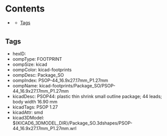 



Contents
========

* [](#)
	* [Tags](#tags)

# 

## Tags

- hexID: 
- oompType: FOOTPRINT
- oompSize: kicad
- oompColor: kicad-footprints
- oompDesc: Package_SO
- oompIndex: PSOP-44_16.9x27.17mm_P1.27mm
- oompName: kicad-footprints/Package_SO/PSOP-44_16.9x27.17mm_P1.27mm
- kicadDesc: PSOP44: plastic thin shrink small outline package; 44 leads; body width 16.90 mm
- kicadTags: PSOP 1.27
- kicadAttr: smd
- kicad3DModel: ${KICAD6_3DMODEL_DIR}/Package_SO.3dshapes/PSOP-44_16.9x27.17mm_P1.27mm.wrl
